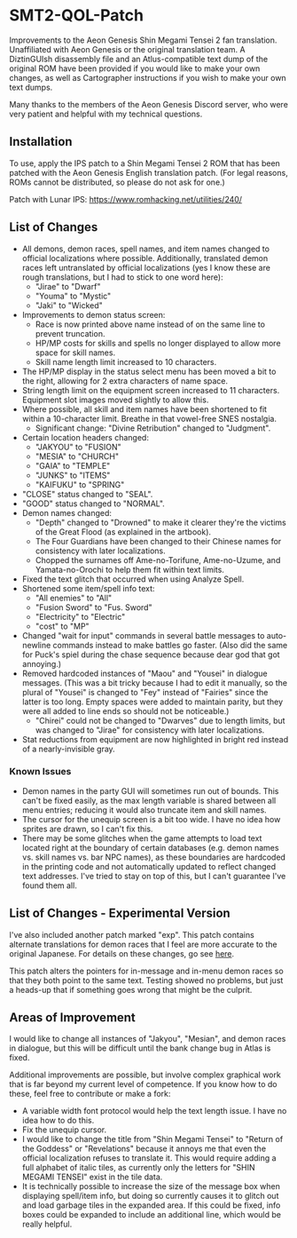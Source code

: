 # SMT2-QOL-Patch
Improvements to the Aeon Genesis Shin Megami Tensei 2 fan translation. Unaffiliated with Aeon Genesis or the original translation team. A DiztinGUIsh disassembly file and an Atlus-compatible text dump of the original ROM have been provided if you would like to make your own changes, as well as Cartographer instructions if you wish to make your own text dumps.

Many thanks to the members of the Aeon Genesis Discord server, who were very patient and helpful with my technical questions.

## Installation
To use, apply the IPS patch to a Shin Megami Tensei 2 ROM that has been patched with the Aeon Genesis English translation patch. (For legal reasons, ROMs cannot be distributed, so please do not ask for one.)

Patch with Lunar IPS: https://www.romhacking.net/utilities/240/

## List of Changes
* All demons, demon races, spell names, and item names changed to official localizations where possible. Additionally, translated demon races left untranslated by official localizations (yes I know these are rough translations, but I had to stick to one word here):
  * "Jirae" to "Dwarf"
  * "Youma" to "Mystic"
  * "Jaki" to "Wicked"
* Improvements to demon status screen:
  * Race is now printed above name instead of on the same line to prevent truncation.
  * HP/MP costs for skills and spells no longer displayed to allow more space for skill names.
  * Skill name length limit increased to 10 characters.
* The HP/MP display in the status select menu has been moved a bit to the right, allowing for 2 extra characters of name space.
* String length limit on the equipment screen increased to 11 characters. Equipment slot images moved slightly to allow this.
* Where possible, all skill and item names have been shortened to fit within a 10-character limit. Breathe in that vowel-free SNES nostalgia.
  * Significant change: "Divine Retribution" changed to "Judgment".
* Certain location headers changed:
  * "JAKYOU" to "FUSION"
  * "MESIA" to "CHURCH"
  * "GAIA" to "TEMPLE"
  * "JUNKS" to "ITEMS"
  * "KAIFUKU" to "SPRING"
* "CLOSE" status changed to "SEAL".
* "GOOD" status changed to "NORMAL".
* Demon names changed:
  * "Depth" changed to "Drowned" to make it clearer they're the victims of the Great Flood (as explained in the artbook).
  * The Four Guardians have been changed to their Chinese names for consistency with later localizations.
  * Chopped the surnames off Ame-no-Torifune, Ame-no-Uzume, and Yamata-no-Orochi to help them fit within text limits.
* Fixed the text glitch that occurred when using Analyze Spell.
* Shortened some item/spell info text:
  * "All enemies" to "All"
  * "Fusion Sword" to "Fus. Sword"
  * "Electricity" to "Electric"
  * "cost" to "MP"
* Changed "wait for input" commands in several battle messages to auto-newline commands instead to make battles go faster. (Also did the same for Puck's spiel during the chase sequence because dear god that got annoying.)
* Removed hardcoded instances of "Maou" and "Yousei" in dialogue messages. (This was a bit tricky because I had to edit it manually, so the plural of "Yousei" is changed to "Fey" instead of "Fairies" since the latter is too long. Empty spaces were added to maintain parity, but they were all added to line ends so should not be noticeable.)
  * "Chirei" could not be changed to "Dwarves" due to length limits, but was changed to "Jirae" for consistency with later localizations.
* Stat reductions from equipment are now highlighted in bright red instead of a nearly-invisible gray.

### Known Issues
* Demon names in the party GUI will sometimes run out of bounds. This can't be fixed easily, as the max length variable is shared between all menu entries; reducing it would also truncate item and skill names.
* The cursor for the unequip screen is a bit too wide. I have no idea how sprites are drawn, so I can't fix this.
* There may be some glitches when the game attempts to load text located right at the boundary of certain databases (e.g. demon names vs. skill names vs. bar NPC names), as these boundaries are hardcoded in the printing code and not automatically updated to reflect changed text addresses. I've tried to stay on top of this, but I can't guarantee I've found them all.

## List of Changes - Experimental Version
I've also included another patch marked "exp". This patch contains alternate translations for demon races that I feel are more accurate to the original Japanese. For details on these changes, go see [here](https://github.com/AFriendlyIrin/SMT-text-editing).

This patch alters the pointers for in-message and in-menu demon races so that they both point to the same text. Testing showed no problems, but just a heads-up that if something goes wrong that might be the culprit.

## Areas of Improvement
I would like to change all instances of "Jakyou", "Mesian", and demon races in dialogue, but this will be difficult until the bank change bug in Atlas is fixed.

Additional improvements are possible, but involve complex graphical work that is far beyond my current level of competence. If you know how to do these, feel free to contribute or make a fork:
* A variable width font protocol would help the text length issue. I have no idea how to do this.
* Fix the unequip cursor.
* I would like to change the title from "Shin Megami Tensei" to "Return of the Goddess" or "Revelations" because it annoys me that even the official localization refuses to translate it. This would require adding a full alphabet of italic tiles, as currently only the letters for "SHIN MEGAMI TENSEI" exist in the tile data.
* It is technically possible to increase the size of the message box when displaying spell/item info, but doing so currently causes it to glitch out and load garbage tiles in the expanded area. If this could be fixed, info boxes could be expanded to include an additional line, which would be really helpful.
